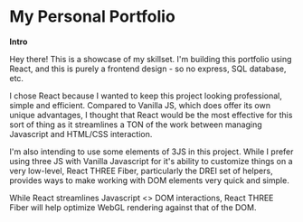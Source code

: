 # My Personal Portfolio


**Intro**

Hey there! This is a showcase of my skillset. I'm building this portfolio using React, and this is purely a frontend design - so no express, SQL database, etc.

I chose React because I wanted to keep this project looking professional, simple and efficient. Compared to Vanilla JS, which does offer its own unique advantages, I thought that React would be the most effective for this sort of thing as it streamlines a TON of the work between managing Javascript and HTML/CSS interaction. 

I'm also intending to use some elements of 3JS in this project. While I prefer using three JS with Vanilla Javascript for it's ability to customize things on a very low-level, React THREE Fiber, particularly the DREI set of helpers, provides ways to make working with DOM elements very quick and simple. 

While React streamlines Javascript <> DOM interactions, React THREE Fiber will help optimize WebGL rendering against that of the DOM. 

